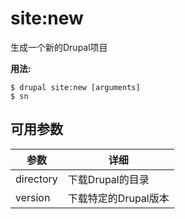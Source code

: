 # site:new
生成一个新的Drupal项目

**用法:**
```
$ drupal site:new [arguments]
$ sn  
```

## 可用参数
参数 | 详细
---------|-------------
directory | 下载Drupal的目录
version | 下载特定的Drupal版本
